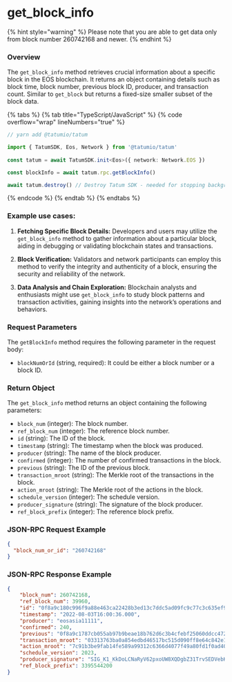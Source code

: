 # get_block_info

{% hint style="warning" %}
Please note that you are able to get data only from block number 260742168 and newer.
{% endhint %}

### Overview

The `get_block_info` method retrieves crucial information about a specific block in the EOS blockchain. It returns an object containing details such as block time, block number, previous block ID, producer, and transaction count. Similar to `get_block` but returns a fixed-size smaller subset of the block data.

{% tabs %}
{% tab title="TypeScript/JavaScript" %}
{% code overflow="wrap" lineNumbers="true" %}
```typescript
// yarn add @tatumio/tatum

import { TatumSDK, Eos, Network } from '@tatumio/tatum'
  
const tatum = await TatumSDK.init<Eos>({ network: Network.EOS })

const blockInfo = await tatum.rpc.getBlockInfo()

await tatum.destroy() // Destroy Tatum SDK - needed for stopping background jobs
```
{% endcode %}
{% endtab %}
{% endtabs %}

### Example use cases:

1. **Fetching Specific Block Details:**
   Developers and users may utilize the `get_block_info` method to gather information about a particular block, aiding in debugging or validating blockchain states and transactions.

2. **Block Verification:**
   Validators and network participants can employ this method to verify the integrity and authenticity of a block, ensuring the security and reliability of the network.

3. **Data Analysis and Chain Exploration:**
   Blockchain analysts and enthusiasts might use `get_block_info` to study block patterns and transaction activities, gaining insights into the network’s operations and behaviors.

### Request Parameters

The `getBlockInfo` method requires the following parameter in the request body:

- `blockNumOrId` (string, required): It could be either a block number or a block ID.

### Return Object

The `get_block_info` method returns an object containing the following parameters:

- `block_num` (integer): The block number.
- `ref_block_num` (integer): The reference block number.
- `id` (string): The ID of the block.
- `timestamp` (string): The timestamp when the block was produced.
- `producer` (string): The name of the block producer.
- `confirmed` (integer): The number of confirmed transactions in the block.
- `previous` (string): The ID of the previous block.
- `transaction_mroot` (string): The Merkle root of the transactions in the block.
- `action_mroot` (string): The Merkle root of the actions in the block.
- `schedule_version` (integer): The schedule version.
- `producer_signature` (string): The signature of the block producer.
- `ref_block_prefix` (integer): The reference block prefix.

### JSON-RPC Request Example

```json
{
  "block_num_or_id": "260742168"
}
```
### JSON-RPC Response Example

```json
{
    "block_num": 260742168,
    "ref_block_num": 39960,
    "id": "0f8a9c180c996f9a88e463ca22428b3ed13c7ddc5ad09fc9c77c3c635ef9872b",
    "timestamp": "2022-08-03T16:00:36.000",
    "producer": "eosasia11111",
    "confirmed": 240,
    "previous": "0f8a9c1787cb055ab97b9beae18b762d6c3b4cfebf25060ddcc47213a2ef64d2",
    "transaction_mroot": "03313763ba0a854edbd46517bc515d090ff8e64c842e19ab91fb61f6f7bb0ce8",
    "action_mroot": "7c91b3be9fab14fe589a99312c6366d4077f49a80fd1f0ad4077f7575bbb4fe8",
    "schedule_version": 2023,
    "producer_signature": "SIG_K1_KkDoLCNaRyV62pxoUW8XQDgbZ31TrvSEDVebKFrL6fU8EsVkEFL7Wx8YMXyx2ydqY9KhPSYKQZD6dtD2cnbBmsETsZsdxt",
    "ref_block_prefix": 3395544200
}
```